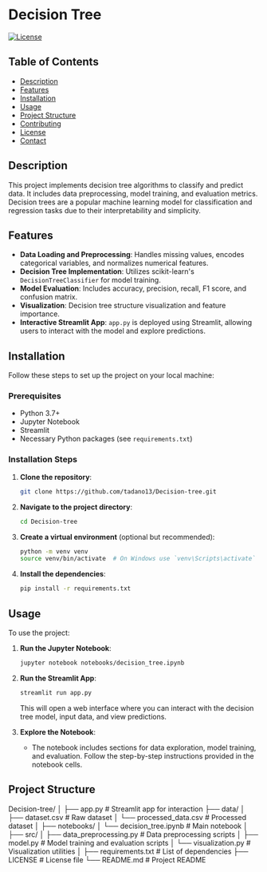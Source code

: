 # Decision Tree

[![License](https://img.shields.io/badge/license-MIT-blue.svg)](LICENSE)

## Table of Contents

- [Description](#description)
- [Features](#features)
- [Installation](#installation)
- [Usage](#usage)
- [Project Structure](#project-structure)
- [Contributing](#contributing)
- [License](#license)
- [Contact](#contact)

## Description

This project implements decision tree algorithms to classify and predict data. It includes data preprocessing, model training, and evaluation metrics. Decision trees are a popular machine learning model for classification and regression tasks due to their interpretability and simplicity.

## Features

- **Data Loading and Preprocessing**: Handles missing values, encodes categorical variables, and normalizes numerical features.
- **Decision Tree Implementation**: Utilizes scikit-learn's `DecisionTreeClassifier` for model training.
- **Model Evaluation**: Includes accuracy, precision, recall, F1 score, and confusion matrix.
- **Visualization**: Decision tree structure visualization and feature importance.
- **Interactive Streamlit App**: `app.py` is deployed using Streamlit, allowing users to interact with the model and explore predictions.

## Installation

Follow these steps to set up the project on your local machine:

### Prerequisites

- Python 3.7+
- Jupyter Notebook
- Streamlit
- Necessary Python packages (see `requirements.txt`)

### Installation Steps

1. **Clone the repository**:
    ```bash
    git clone https://github.com/tadano13/Decision-tree.git
    ```

2. **Navigate to the project directory**:
    ```bash
    cd Decision-tree
    ```

3. **Create a virtual environment** (optional but recommended):
    ```bash
    python -m venv venv
    source venv/bin/activate  # On Windows use `venv\Scripts\activate`
    ```

4. **Install the dependencies**:
    ```bash
    pip install -r requirements.txt
    ```

## Usage

To use the project:

1. **Run the Jupyter Notebook**:
    ```bash
    jupyter notebook notebooks/decision_tree.ipynb
    ```

2. **Run the Streamlit App**:
    ```bash
    streamlit run app.py
    ```
   This will open a web interface where you can interact with the decision tree model, input data, and view predictions.

3. **Explore the Notebook**:
   - The notebook includes sections for data exploration, model training, and evaluation. Follow the step-by-step instructions provided in the notebook cells.

## Project Structure

Decision-tree/
│
├── app.py # Streamlit app for interaction
├── data/
│ ├── dataset.csv # Raw dataset
│ └── processed_data.csv # Processed dataset
│
├── notebooks/
│ └── decision_tree.ipynb # Main notebook
│
├── src/
│ ├── data_preprocessing.py # Data preprocessing scripts
│ ├── model.py # Model training and evaluation scripts
│ └── visualization.py # Visualization utilities
│
├── requirements.txt # List of dependencies
├── LICENSE # License file
└── README.md # Project README
